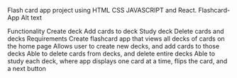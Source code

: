 Flash card app project  using HTML CSS JAVASCRIPT and React.
Flashcard-App
Alt text

Functionality
Create deck
Add cards to deck
Study deck
Delete cards and decks
Requirements
Create flashcard app that views all decks of cards on the home page
Allows user to create new decks, and add cards to those decks
Able to delete cards from decks, and delete entire decks
Able to study each deck, where app displays one card at a time, flips the card, and a next button
